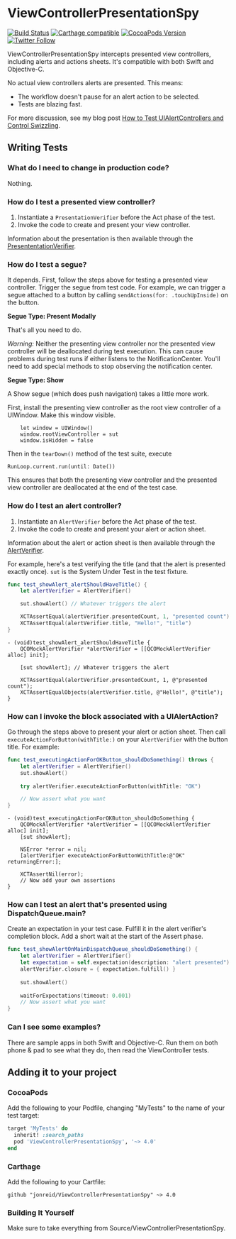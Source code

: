 # ViewControllerPresentationSpy

[![Build Status](https://travis-ci.org/jonreid/ViewControllerPresentationSpy.svg?branch=master)](https://travis-ci.org/jonreid/ViewControllerPresentationSpy)
[![Carthage compatible](https://img.shields.io/badge/Carthage-compatible-4BC51D.svg?style=flat)](https://github.com/Carthage/Carthage)
[![CocoaPods Version](https://cocoapod-badges.herokuapp.com/v/ViewControllerPresentationSpy/badge.png)](https://cocoapods.org/pods/ViewControllerPresentationSpy)
[![Twitter Follow](https://img.shields.io/twitter/follow/qcoding.svg?style=social)](https://twitter.com/qcoding)

ViewControllerPresentationSpy intercepts presented view controllers, including alerts and actions sheets. It's compatible with both Swift and Objective-C.

No actual view controllers alerts are presented. This means:

* The workflow doesn't pause for an alert action to be selected.
* Tests are blazing fast.

For more discussion, see my blog post [How to Test UIAlertControllers and Control Swizzling](http://qualitycoding.org/testing-uialertcontrollers/).


## Writing Tests

### What do I need to change in production code?

Nothing.

### How do I test a presented view controller?

1. Instantiate a `PresentationVerifier` before the Act phase of the test.
2. Invoke the code to create and present your view controller.

Information about the presentation is then available through the
[PresententationVerifier](https://github.com/jonreid/ViewControllerPresentationSpy/blob/master/Source/ViewControllerPresentationSpy/PresentationVerifier.swift).

### How do I test a segue?

It depends. First, follow the steps above for testing a presented view controller. Trigger the segue from test code. For example, we can trigger a segue attached to a button by calling `sendActions(for: .touchUpInside)` on the button.

**Segue Type: Present Modally**

That's all you need to do.

_Warning:_ Neither the presenting view controller nor the presented view controller will be deallocated during test execution. This can cause problems during test runs if either listens to the NotificationCenter. You'll need to add special methods to stop observing the notification center.

**Segue Type: Show**

A Show segue (which does push navigation) takes a little more work.

First, install the presenting view controller as the root view controller of a UIWindow. Make this window visible.

```
    let window = UIWindow()
    window.rootViewController = sut
    window.isHidden = false
```

Then in the `tearDown()` method of the test suite, execute

```
RunLoop.current.run(until: Date())
```

This ensures that both the presenting view controller and the presented view controller are deallocated at the end of the test case.

### How do I test an alert controller?

1. Instantiate an `AlertVerifier` before the Act phase of the test.
2. Invoke the code to create and present your alert or action sheet.

Information about the alert or action sheet is then available through the
[AlertVerifier](https://github.com/jonreid/ViewControllerPresentationSpy/blob/master/Source/ViewControllerPresentationSpy/AlertVerifier.swift).

For example, here's a test verifying the title (and that the alert is presented exactly once). `sut` is the System Under Test
in the test fixture.

```swift
func test_showAlert_alertShouldHaveTitle() {
    let alertVerifier = AlertVerifier()

    sut.showAlert() // Whatever triggers the alert

    XCTAssertEqual(alertVerifier.presentedCount, 1, "presented count")
    XCTAssertEqual(alertVerifier.title, "Hello!", "title")
}
```

```obj-c
- (void)test_showAlert_alertShouldHaveTitle {
    QCOMockAlertVerifier *alertVerifier = [[QCOMockAlertVerifier alloc] init];

    [sut showAlert]; // Whatever triggers the alert

    XCTAssertEqual(alertVerifier.presentedCount, 1, @"presented count");
    XCTAssertEqualObjects(alertVerifier.title, @"Hello!", @"title");
}
```

### How can I invoke the block associated with a UIAlertAction?

Go through the steps above to present your alert or action sheet.
Then call `executeActionForButton(withTitle:)` on your `AlertVerifier` with the button title.
For example:

```swift
func test_executingActionForOKButton_shouldDoSomething() throws {
    let alertVerifier = AlertVerifier()
    sut.showAlert()
    
    try alertVerifier.executeActionForButton(withTitle: "OK")

    // Now assert what you want
}
```

```obj-c
- (void)test_executingActionForOKButton_shouldDoSomething {
    QCOMockAlertVerifier *alertVerifier = [[QCOMockAlertVerifier alloc] init];
    [sut showAlert];

    NSError *error = nil;
    [alertVerifier executeActionForButtonWithTitle:@"OK" returningError:];

    XCTAssertNil(error);
    // Now add your own assertions
}
```

### How can I test an alert that's presented using DispatchQueue.main?

Create an expectation in your test case. Fulfill it in the alert verifier's completion block. Add a short wait at the start of the Assert phase.

```swift
func test_showAlertOnMainDispatchQueue_shouldDoSomething() {
    let alertVerifier = AlertVerifier()
    let expectation = self.expectation(description: "alert presented")
    alertVerifier.closure = { expectation.fulfill() }
    
    sut.showAlert()
    
    waitForExpectations(timeout: 0.001)
    // Now assert what you want
}
```

### Can I see some examples?

There are sample apps in both Swift and Objective-C. Run them on both phone & pad to see what they do, then read the ViewController tests.


## Adding it to your project

### CocoaPods

Add the following to your Podfile, changing "MyTests" to the name of your test target:

```ruby
target 'MyTests' do
  inherit! :search_paths
  pod 'ViewControllerPresentationSpy', '~> 4.0'
end
```

### Carthage

Add the following to your Cartfile:

```
github "jonreid/ViewControllerPresentationSpy" ~> 4.0
```

### Building It Yourself

Make sure to take everything from Source/ViewControllerPresentationSpy.
